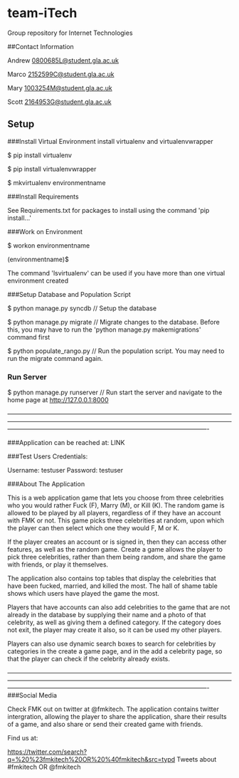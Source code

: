 # team-iTech
Group repository for Internet Technologies


##Contact Information

Andrew
0800685L@student.gla.ac.uk

Marco
2152599C@student.gla.ac.uk

Mary
1003254M@student.gla.ac.uk

Scott
2164953G@student.gla.ac.uk

## Setup

###Install Virtual Environment
install virtualenv and virtualenvwrapper

$ pip install virtualenv

$ pip install virtualenvwrapper

$ mkvirtualenv environmentname

###Install Requirements

See Requirements.txt for packages to install using the command 'pip install...'

###Work on Environment

$ workon environmentname

(environmentname)$

The command 'lsvirtualenv' can be used if you have more than one virtual environment created

###Setup Database and Population Script


$ python manage.py syncdb // Setup the database

$ python manage.py migrate // Migrate changes to the database. Before this, you may have to run the 'python manage.py makemigrations' command first

$ python populate_rango.py // Run the population script. You may need to run the migrate command again.

### Run Server

$ python manage.py runserver  // Run start the server and navigate to the home page at http://127.0.0.1:8000



————————————————————————————————————————————————————————————————————————————————————————————————————————-

###Application can be reached at: LINK

###Test Users Credentials: 

Username: testuser
Password: testuser

###About The Application

This is a web application game that lets you choose from three celebrities who you would rather Fuck (F), Marry (M), or Kill (K). The random game is allowed to be played by all players, regardless of if they have an account with FMK or not. This game picks three celebrities at random, upon which the player can then select which one they would F, M or K.

If the player creates an account or is signed in, then they can access other features, as well as the random game. Create a game allows the player to pick three celebrities, rather than them being random, and share the game with friends, or play it themselves. 

The application also contains top tables that display the celebrities that have been fucked, married, and killed the most. The hall of shame table shows which users have played the game the most. 

Players that have accounts can also add celebrities to the game that are not already in the database by supplying their name and a photo of that celebrity, as well as giving them a defined category. If the category does not exit, the player may create it also, so it can be used my other players.

Players can also use dynamic search boxes to search for celebrities by categories in the create a game page, and in the add a celebrity page, so that the player can check if the celebrity already exists.

————————————————————————————————————————————————————————————————————————————————————————————————————————-
###Social Media 

Check FMK out on twitter at @fmkitech. The application contains twitter intergration, allowing the player to share the application, share their results of a game, and also share or send their created game with friends.

Find us at: 

https://twitter.com/search?q=%20%23fmkitech%20OR%20%40fmkitech&src=typd
Tweets about #fmkitech OR @fmkitech

